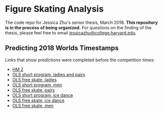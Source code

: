 Figure Skating Analysis
=======================

The code repo for Jessica Zhu's senior thesis, March 2018. **This repository
is in the process of being organized.** For questions on the finding of the thesis,
please feel free to email jessicazhu@college.harvard.edu.

## Predicting 2018 Worlds Timestamps
Links that show predictions were completed before the competition times:
* [HM 2](https://github.com/mengyazhu96/figure-skating-analysis/blob/379de6e9a44e3dee82d8325595ba5a060bb53ff1/code/notes/predict_worlds.md)
* [OLS short program, ladies and pairs](https://github.com/mengyazhu96/figure-skating-analysis/blob/15dfcbc5f8131df2163c2ff0211d3ccdbb4b1eae/code/notes/predict_worlds.md)
* [OLS free skate, ladies](https://github.com/mengyazhu96/figure-skating-analysis/blob/61bc55b17c5ea003d8bd53678dd357dbbe11dca1/code/notes/worlds_predictions/ols_ladies.md)
* [OLS short program, men](https://github.com/mengyazhu96/figure-skating-analysis/blob/5c77d3e76a491e0dd8922f03850878da4426ff08/code/notes/worlds_predictions/ols_men.md)
* [OLS free skate, pairs](https://github.com/mengyazhu96/figure-skating-analysis/blob/61bc55b17c5ea003d8bd53678dd357dbbe11dca1/code/notes/worlds_predictions/ols_pairs.md)
* [OLS short program, ice dance](https://github.com/mengyazhu96/figure-skating-analysis/blob/48928bd9fc8b80bcdf83b73a230e26c27a33f541/code/notes/worlds_predictions/ols_dance.md)
* [OLS free skate, ice dance](https://github.com/mengyazhu96/figure-skating-analysis/blob/a883de5487272cefd1e88b7852a72c608b4e90f7/code/notes/worlds_predictions/ols_dance.md)
* [OLS free skate, men](https://github.com/mengyazhu96/figure-skating-analysis/blob/a883de5487272cefd1e88b7852a72c608b4e90f7/code/notes/worlds_predictions/ols_men.md)